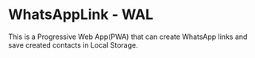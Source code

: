 # WhatsAppLink - WAL

This is a Progressive Web App(PWA) that can create WhatsApp links and save created contacts in Local Storage. 